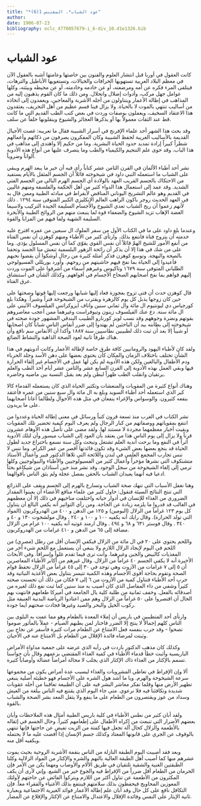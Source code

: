 ```yaml
---
title: "*عود الشباب*. المقتبس 1(6)"
author: 
date: 1906-07-23
bibliography: oclc_4770057679-i_6-div_10.d1e1326.bib
---
```




#  عود الشباب 


 كانت العقول في أوربا قبل انتشار العلوم والفنون بين خاصتها وعامتها أشبه بالعقول الآن في معظم البلاد العربية تستهويها الخرافات والخيالات، وتستغويها الأباطيل والترهات، فيتلقى المرء فكره عن أمه ومرضعته، أو عن خادمه وخادمته، أو عن محيطه وبيئته، وكلها عوامل جهل مركب، وأدوات إضلال وانحلال. ومن ذلك ما كان القوم يذهبون إليه من المذاهب في إطالة الأعمار ويتناولون من أجله الأشربة والمعاجين، ويعمدون إلى اتخاذه من أساليب تنتهي بالموت لا بالحياة. ولا يزال فينا قسم عظيم من أهل التخريف، يعتقدون هذا الاعتقاد السخيف، ويعملون بوصفات وردت في بعض كتب الطب القديم التي ما كانت قط عند الثقات معمولاً بها أو يذكرها العجائز والشيوخ وينقلونها خلفاً عن سلف. 

 وقد بحث هذا الشهر  أحد  علماء الإفرنج في أسرار الشبيبة فقال ما تعريبه:   غصت الأجيال القديمة بالأساليب الغريبة لحفظ الشبيبة وكان المفكرون يصرفون من ذكائهم وأعمالهم شطراً كبيراً إرادة تمديد حدود الحياة البشرية. وما من حكيم إلا واهتدى إلى مذاهب في هذا الباب. وقد حوى علم التنجيم والكيمياء والطب وما يتصرف عليها من أنواع هذه الأدوية ألواناً وضروباً. 

 نشر  أحد  أطباء الألمان في القرن الثامن  عشر  كتاباً رأى فيه أن خير ما يبعد الهرم ويبقي على الشباب ما استعمله النبي داود في شيخوخته قائلاً أن الجسم المثقل بالأيام يستفيد من الاحتكاك بالجسم القريب العهد بالولادة أي الجسم الهرم البالي من الجسم الفتي الشديد. وقد عمد إلى استعمال هذا الدواء كثير من أهل الحكمة والفلسفة ومنهم غاليين في القديم وهو عالم التشريح اليوناني المناقض لأبقراط في مبادئه الطبية وممن قال به في العهد الحديث روجر باكون الراهب العالم الإنكليزي الكبير المتوفى سنة  ١٢٩٤  . ذلك لأنهم زعموا أن ريح الشباب تعدي الشيوخ والأجسام السليمة الجيدة التركيب ولاسيما الغضة الإهاب تزيد الشيوخ والضعفاء قوة لما ينبعث منهم من الروائح الطيبة والأبخرة السليمة الشهية ولما فيهم من المزايا والقوة. 

 وعندما بلغ داود على ما في الكتاب الأول من سفر الملوك ال  سبعين  من عمره اقترح عليه خدمته أن يتزوج فتاة فانتفع بذلك. وارتأى كثير من الأطباء ومنهم كوهزن أن نفس الفتاة من أنفع الأمور للشيخ الهمّ قائلاً أن نفس القوي يقوّي كما أن نفس المسلول يؤذي. وما   على من شك في هذا إلا أن يذكر أن رائحة الزهور البلسمية تنعش منا الجسد وتحفنا بالصحة والبهجة. وتوسع كوهزن فذكر أمثلة كثيرة من رجال أوشكوا أن يقضوا نحبهم فأعيدوا إلى الحياة بما نفخ فيهم حاشيتهم من روحهم.   وأورد بوريللي الفسيولوجي الطلياني المتوفى سنة  ١٦٧٩  وتاكيوس وغيرهم أسماء من أشرفوا على الموت وردت إليهم قواهم بما نفخ أصحابهم الصحاح الأجسام في أفواههم. وكذلك الشأن في استنشاق عرق الفتاة. 

 قال كوهزن حدث أن فتى تزوج بعجوزة فعاد إليها شبابها ورجعت إليها قوتها وصحتها على حين كان زوجها يذبل كل يوم كالزهرة ويقترب من الشيخوخة فتراً وشبراً. وهكذا بلغ كورجياس دي ليونتيوم ال  مائة  وال  ثماني  سنين واناف ايزوكراتس الفيلسوف الآثيني على ال  مائة  سنة. دع عنك الفيلسوف زينون وتيوفراست وغيرهما ممن أعجب معاصروهم بقوتهم ونضرة وجوههم وقد نسب لويز كورنارو الطبيب البندقي المشهور جودة صحته في شيخوخته إلى بطانته بيد أن الباحثين لم يهتدوا إلى ضرر أنفاس الناس شباباً كان أصحابها أو شيباً إلا بعد أن ثبت ذلك لطبيبين نطاسيين سنة  ١٨٨٧  وأكدا أن الأنفاس سم ناقع وأن هناك طرقاً ثانية لعود الصحة الذاهبة والنشاط الضائع. 

 ولقد كان لأطباء اليهود والرومانيين كافة طرق خاصة لإطالة الأعمار وكانت أدويتهم في هذا الشأن تختلف باختلاف الزمان والمكان كأن يحتوي بعضها على دهن الأسد وجلد الحرباء ودم الأطفال والبالغين ولكن هذه الأدوية لم يكن لها عمل في الأجسام غير إلقاء الحرارة فيها وبقي العمل بهذه الأدوية إلى القرن السابع  عشر  والثامن  عشر  أيام أخذ الطب والعلم يرتقيان وانقلب الطب ظهراً لبطن ولم يعد يقبل النسبة بين ماضيه وحاضره. 

 وهناك أنواع كثيرة من المقويات والمنعشات وتكثير الحياة الذي كان يستعمله القدماء كالا كير الذي استعمله  أحد  أطباء السويد وبلغ به ال  مائة  وال  سبع  سنين من عمره فأعتقد بنفعه كثيرون. والوسواس والإغراء   ينفعان في مثل هذه الأحوال ولطالما أعانا أصحابهما على ما يريدون. 

 نشر الكتاب في الغرب منذ  تسعة  قرون كتباً ورسائل في معنى إطالة الحياة وعددوا من انتفع بمقوياتهم ووصفاتهم من كبار الرجال ولم يعرف اليوم كيفية تحضير تلك المقويات وبقيت أخبار معظمهما مجردة لا مستند لها.   ولقد مضى على تأصل هذه الأوهام  عشرون  قرناً ولا يزال إلى يوم الناس هذا من يعتقد بأن العود إلى الشباب ميسور وأن لتلك الأدوية أثراً في النفع وما برحت أندية العلم تشتغل وتبحث وكل سنة نسمع باختراع جديد لطول الحياة قد ينجع بعضها بعض الشيء وقد تكون فائدتها أقصر من عمر الكرام. وما ننس لا ننس تجارب المجمع العلمي في لندن واللائحة التي تلاها الدكتور فبير وأعمال الأستاذ متشنكوف التي نشرها مؤخراً وأعمال كثير من الفسيولوجيين والأطباء والبيولوجيين وكلها ترمي إلى إلغاء الشيخوخة من سجل الوجود. وقد نشر منذ حين أستاذان من شيكاغو بحثاً ادعيا فيه أنهما يعيدان الشباب بالحقن بمصل عجلة ولم يثق الناس بأقوالهما. 

 وهنا نغفل الأسباب التي تنهك صحة الشباب وتسارع بالهرم إلى الجسم ويقف على الذرائع التي تنتج النتائج السيئة فنقول: حاول كثير من علماء منافع الأعضاء أن يعينوا المقدار الضروري من الغذاء للإنسان في أدوار حياته واختلفت مناحيهم في ذلك إلا أن معظمهم في الغالب قد قدروا ما يلزمه زيادة عن الحاجة. ومن رأي التواتير أنه يكفي البالغ أن يتناول كل يوم  ١٢٣  غراماً من الزلال (البومين) و  ١٢٥  من الدهن و  ٤٠٠  من الهدروكربون (المواد التي تولد الحرارة). وقال رايك أنه يكفيه  ١٠٠  و  ١٠٠  و  ٢٤٠  . وقال مولشخوت  ١٣٠  و  ٤٠  و  ٣٤٠  . وقال فوستر  ٦٣١  و  ٦٨  و  ٤٩٤  . وقال ارمند غوتيه   أنه يكفيه  ١٠٠  غرام من الزلال مضافة إلى  ٦٥  من الدهن و  ٤١٠  غرامات من الهدروكربون. 

 واللحم يحتوي على  ٢٠  في ال  مائة  من الزلال فيكفي الإنسان أقل من رطل (مصري) من اللحم في اليوم لإيجاد الزلال اللازم ولا ينبغي أن يستعمل مع اللحم شيء آخر من المغذيات كالبيض والجبن وغيرهما. وأنت ترى فيما تقدم غلواً وإسرافاً. وفي الأبحاث الأخيرة أنه لا يكفي الجسم  ٤٠  غراماً من الزلال. وقال غيرهم من أكابر الأطباء المعاصرين أن  ٥  إلى  ٧  غرامات من الآزوت وهي توجد في  ٣٠  إلى  ٤٥  غراماً من الزلال تحفظ قوام الصحة وتقوم بحاجة أقوى الأجسام وهذه الكمية تتيسر بتناول بعض الأغذية النباتية وقد جرب  أحد  الأطباء فتناول كمية من الآزوت من  ٦  إلى  ٧  فكان من ذلك أن تحسنت صحته كثيراً وشفي من داء المفاصل الذي كان أصيب به منذ سنين كما ثبت نفع ذلك لغيره من أصدقائه بالفعل. وخفف  ثمانية  من طلبة كلية يال الجامعة في أميركا   طعامهم فانتهت بهم الحال أن اقتصروا على  ٥٠  غراماً من الزلال وهم ممن اعتادوا الرياضة البدنية العنيفة مثل ركوب الخيل والبحر والصيد وغيرها فجادت صحتهم أيما جودة. 

 وارتأى  أحد  المتطببين في باريس أن إملاء المعدة بالطعام وهو مما عمت به البلوى بين الناس كلهم إجمالاً لا ينتج إلا الضرر فاختار لمن يطبهم الصيام - عملاً بالمأثور صوموا تصحوا - وقد جرب بنفسه فعل الامتناع عن الطعام مرات كثيرة فأسفر عن نجاح بين وثبتت لمرضاه فائدة الإقلال من الطعام بل الامتناع عنه في الأحيان.  

 وكذلك كان مذهب الدكتور باردت في رأيه الذي عرضه على جمعية مداواة الأمراض الباريسية وأثبت خطأ قدماء الأطباء في كمية الغذاء المقتضي بزعمهم وقال بأن حواسنا تسمم بالإكثار من الغذاء ذاك الإكثار الذي يجلب لا محالة أمراضاً عضالة وأوصاباً كثيرة. 

 ألا وإن الإفراط في تعاطي المشروبات والغذاء ليسبب عدة أمراض يكون من مجموعها سرعة الشيخوخة والهرم. ويا ما أشد هول الشره على الأجسام فهو خطيئة أصلية ينبغي تطهير الأرض منها وقلما نفكر معاشر البشر فيه على أن الطبيعة تعاقبنا من أجله عقوبات شديدة وتكافئنا فيه فلا نرعوي. متى جاء اليوم الذي يقتنع فيه الناس ببلغة من العيش وسداد من عوز ويقتصرون من الطعام على ما ينفع ولا يثقل المعد بشر الصحة والشباب بالقوة. 

 ولقد أبان كثير من نطس الأطباء في كلية باريس الطبية أمثال هذه الملاحظات وأبان بعضهم الأضرار التي تنبعث من إكراه الأطفال على إطعامهم كثيراً. وحال الجسم في إثقاله بالأطعمة والزلال كحال آلة تجعل فيها كمتة من الزيت تفيض عن حاجتها فإنها تنتهي بالوقوف عن الجري على قانونها المعتاد وكذلك جسم الإنسان إذا أفضت عليه ما لا يحتمله ويكفيه أقل منه. 

 وبعد فقد أصيبت اليوم الطبقة النازلة من الناس بنقمة الأشربة الروحية بحيث يموت عشرهم منها كما أصيب أهل الطبقة العالية بالنهم والشره والإكثار من المواد الزلالية وكلتا الطبقتين الغنية والشقية تلتقيان في طريق الآلام والأوصاب ومهما يكن من الأمر فإن الحرمان من الطعام أقل ضرراً من   الإفراط فيه والجوع خير من الشبع. وإني لأرى أن يكف المكثرون من الأطعمة عن تناول أكثر من اللازم ويتركوا الفائض عن حاجتهم لأولئك   المعوزين المحاويج فيحفظون بذلك سلامتهم فينتفع بذلك الأغنياء والفقراء معاً. فإن التكافل نافع على كل حال وقد أبان علم إطالة الأعمار فوائد الغيرية الاجتماعية وبعبارة ثانية الإيثار على النفس وفائدة الإقلال والاعتدال والامتناع عن الإكثار والإقلاع عن المضار. 
